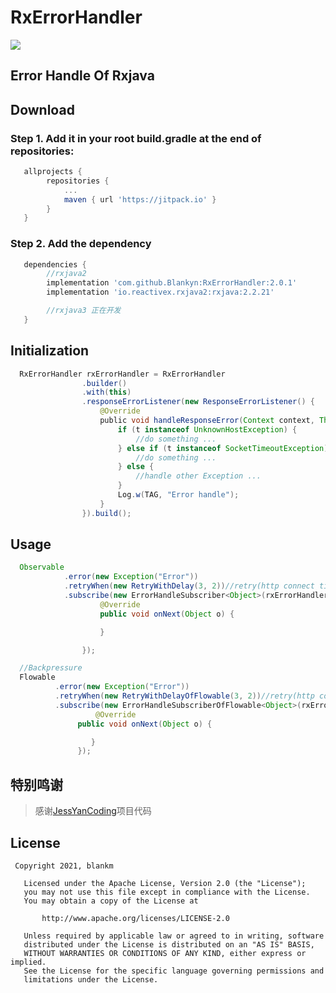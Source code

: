 # RxErrorHandler
[![](https://jitpack.io/v/Blankyn/RxErrorHandler.svg)](https://jitpack.io/#Blankyn/RxErrorHandler)
## Error Handle Of Rxjava

## Download

### Step 1. Add it in your root build.gradle at the end of repositories:


```	gradle
   allprojects {
		repositories {
			...
			maven { url 'https://jitpack.io' }
		}
   }
```

### Step 2. Add the dependency

``` gradle
   dependencies {
        //rxjava2
        implementation 'com.github.Blankyn:RxErrorHandler:2.0.1'
        implementation 'io.reactivex.rxjava2:rxjava:2.2.21'

        //rxjava3 正在开发
   }
```

## Initialization

``` java
  RxErrorHandler rxErrorHandler = RxErrorHandler 
                .builder()
                .with(this)
                .responseErrorListener(new ResponseErrorListener() {
                    @Override
                    public void handleResponseError(Context context, Throwable t) {
                        if (t instanceof UnknownHostException) {
                            //do something ...
                        } else if (t instanceof SocketTimeoutException) {
                            //do something ...
                        } else {
                            //handle other Exception ...
                        }
                        Log.w(TAG, "Error handle");
                    }
                }).build();
```

## Usage

``` java
  Observable
            .error(new Exception("Error"))
            .retryWhen(new RetryWithDelay(3, 2))//retry(http connect timeout) 
            .subscribe(new ErrorHandleSubscriber<Object>(rxErrorHandler) {
                    @Override
                    public void onNext(Object o) {

                    }

                });

  //Backpressure
  Flowable
          .error(new Exception("Error"))
          .retryWhen(new RetryWithDelayOfFlowable(3, 2))//retry(http connect timeout)
          .subscribe(new ErrorHandleSubscriberOfFlowable<Object>(rxErrorHandler) {
                   @Override
               public void onNext(Object o) {

                  }
               });
```

## 特别鸣谢

>
> 感谢[JessYanCoding](https://github.com/JessYanCoding)项目代码
>

## License

```
 Copyright 2021, blankm             
  
   Licensed under the Apache License, Version 2.0 (the "License");
   you may not use this file except in compliance with the License.
   You may obtain a copy of the License at   

       http://www.apache.org/licenses/LICENSE-2.0  

   Unless required by applicable law or agreed to in writing, software
   distributed under the License is distributed on an "AS IS" BASIS,
   WITHOUT WARRANTIES OR CONDITIONS OF ANY KIND, either express or implied.
   See the License for the specific language governing permissions and
   limitations under the License. 
```
